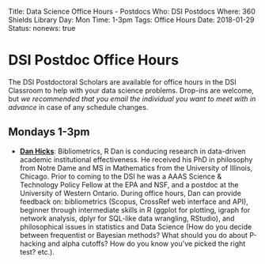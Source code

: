 Title: Data Science Office Hours - Postdocs
Who: DSI Postdocs
Where: 360 Shields Library
Day: Mon
Time: 1-3pm
Tags: Office Hours
Date: 2018-01-29
Status: 
nonews: true

# DSI Postdoc Office Hours

The DSI Postdoctoral Scholars are available for office hours in the DSI Classroom to
help with your data science problems. Drop-ins are welcome, but *we
recommended that you email the individual you want to meet with in advance* in
case of any schedule changes.

## Mondays 1-3pm
* __[Dan Hicks](mailto:djhicks@ucdavis.edu)__: Bibliometrics, R
	Dan is conducing research in data-driven academic institutional effectiveness. He received his PhD in philosophy from Notre Dame and MS in Mathematics from the University of Illinois, Chicago. Prior to coming to the DSI he was a AAAS Science & Technology Policy Fellow at the EPA and NSF, and a postdoc at the University of Western Ontario. During office hours, Dan can provide feedback on: bibliometrics (Scopus, CrossRef web interface and API), beginner through intermediate skills in R (ggplot for plotting, igraph for network analysis, dplyr for SQL-like data wrangling, RStudio), and philosophical issues in statistics and Data Science (How do you decide between frequentist or Bayesian methods? What should you do about P-hacking and alpha cutoffs? How do you know you've picked the right test? etc.).
